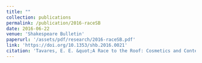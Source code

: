```yaml
---
title: ""
collection: publications
permalink: /publication/2016-raceSB
date: 2016-06-22
venue: 'Shakespeare Bulletin'
paperurl: '/assets/pdf/research/2016-raceSB.pdf'
link: 'https://doi.org/10.1353/shb.2016.0021'
citation: 'Tavares, E. E. &quot;A Race to the Roof: Cosmetics and Contemporary Histories in the Elizabethan Playhouse, 1592–1596,&quot; <i>Shakespeare Bulletin</i> 34, no. 45: 193-217. doi:10.1353/shb.2016.0021'
---
```

